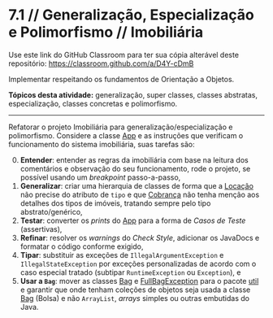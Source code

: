 # 7.1 // Generalização, Especialização e Polimorfismo // Imobiliária

Use este link do GitHub Classroom para ter sua cópia alterável deste repositório: <https://classroom.github.com/a/D4Y-cDmB>

Implementar respeitando os fundamentos de Orientação a Objetos.

**Tópicos desta atividade:** generalização, super classes, classes abstratas, especialização, classes concretas e polimorfismo.

---

Refatorar o projeto Imobiliária para generalização/especialização e polimorfismo. Considere a classe [App](src/App.java) e as instruções que verificam o funcionamento do sistema imobiliária, suas tarefas são:

0. **Entender**: entender as regras da imobiliária com base na leitura dos comentários e observação do seu funcionamento, rode o projeto, se possível usando um _breakpoint_ passo-a-passo,
1. **Generalizar**: criar uma hierarquia de classes de forma que a [Locação](src/model/imobiliaria/Locacao.java) não precise do atributo de `tipo` e que [Cobrança](src/model/imobiliaria/Cobranca.java) não tenha menção aos detalhes dos tipos de imóveis, tratando sempre pelo tipo abstrato/genérico,
2. **Testar**: converter os _prints_ do [App](src/App.java) para a forma de _Casos de Teste_ (assertivas),
3. **Refinar**: resolver os _warnings_ do _Check Style_, adicionar os JavaDocs e formatar o código conforme exigido,
4. **Tipar**: substituir as exceções de `IllegalArgumentException` e `IllegalStateException` por exceções personalizadas de acordo com o caso especial tratado (subtipar `RuntimeException` ou `Exception`), e
5. **Usar a `Bag`**: mover as classes [Bag](src/model/imobiliaria/Bag.java) e [FullBagException](src/model/imobiliaria/FullBagException.java) para o pacote [util](src/util/) e garantir que onde tenham coleções de objetos seja usada a classe [Bag](src/model/imobiliaria/Bag.java) (Bolsa) e não `ArrayList`, _arrays_ simples ou outras embutidas do Java.

